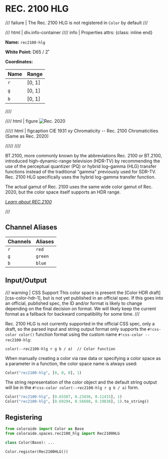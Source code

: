 # REC. 2100 HLG

/// failure | The Rec. 2100 HLG is not registered in `Color` by default
///

/// html | div.info-container
//// info | Properties
    attrs: {class: inline end}

**Name:** `rec2100-hlg`

**White Point:** D65 / 2˚

**Coordinates:**

Name | Range
---- | -----
`r`  | [0, 1]
`g`  | [0, 1]
`b`  | [0, 1]
////

//// html | figure
![Rec. 2020](../images/rec2020.png)

///// html | figcaption
CIE 1931 xy Chromaticity -- Rec. 2100 Chromaticities (Same as Rec. 2020)

/////
////

BT.2100, more commonly known by the abbreviations Rec. 2100 or BT.2100, introduced high-dynamic-range television
(HDR-TV) by recommending the use of the perceptual quantizer (PQ) or hybrid log–gamma (HLG) transfer functions instead
of the traditional "gamma" previously used for SDR-TV. Rec. 2100 HLG specifically uses the hybrid log-gamma transfer
function.

The actual gamut of Rec. 2100 uses the same wide color gamut of Rec. 2020, but the color space itself supports an HDR
range.

_[Learn about REC.2100](https://en.wikipedia.org/wiki/Rec._2100)_

///

## Channel Aliases

Channels | Aliases
-------- | -------
`r`      | `red`
`g`      | `green`
`b`      | `blue`

## Input/Output

/// warning | CSS Support
This color space is present the [Color HDR draft][css-color-hdr-1], but is not yet published in an official spec. If
this goes into an official, published spec, the ID and/or format is likely to change depending on the final decision on
format. We will likely keep the current format as a fallback for backward compatibility for some time.
///

Rec. 2100 HLG is not currently supported in the official CSS spec, only a draft, so the parsed input and string output
format only supports the `#!css-color color()` function format using the custom name `#!css-color --rec2100-hlg`:

```css-color
color(--rec2100-hlg r g b / a)  // Color function
```

When manually creating a color via raw data or specifying a color space as a parameter in a function, the color
space name is always used:

```py
Color("rec2100-hlg", [0, 0, 0], 1)
```

The string representation of the color object and the default string output will be in the
`#!css-color color(--rec2100-hlg r g b / a)` form.

```py play
Color("rec2100-hlg", [0.65587, 0.23436, 0.11415], 1)
Color("rec2100-hlg", [0.69294, 0.56608, 0.19838], 1).to_string()
```

## Registering

```py
from coloraide import Color as Base
from coloraide.spaces.rec2100_hlg import Rec2100HLG

class Color(Base): ...

Color.register(Rec2100HLG())
```
